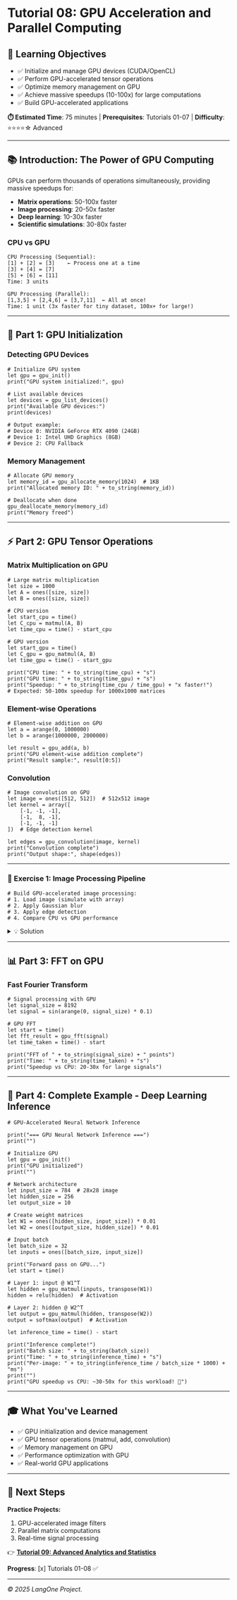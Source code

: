 # Tutorial 08: GPU Acceleration and Parallel Computing

## 🎯 **Learning Objectives**

- ✅ Initialize and manage GPU devices (CUDA/OpenCL)
- ✅ Perform GPU-accelerated tensor operations
- ✅ Optimize memory management on GPU
- ✅ Achieve massive speedups (10-100x) for large computations
- ✅ Build GPU-accelerated applications

**⏱️ Estimated Time**: 75 minutes | **Prerequisites**: Tutorials 01-07 | **Difficulty**: ⭐⭐⭐⭐☆ Advanced

---

## 📚 **Introduction: The Power of GPU Computing**

GPUs can perform thousands of operations simultaneously, providing massive speedups for:
- **Matrix operations**: 50-100x faster
- **Image processing**: 20-50x faster
- **Deep learning**: 10-30x faster
- **Scientific simulations**: 30-80x faster

### **CPU vs GPU**

```
CPU Processing (Sequential):
[1] + [2] = [3]    ← Process one at a time
[3] + [4] = [7]    
[5] + [6] = [11]   
Time: 3 units

GPU Processing (Parallel):
[1,3,5] + [2,4,6] = [3,7,11]  ← All at once!
Time: 1 unit (3x faster for tiny dataset, 100x+ for large!)
```

---

## 🚀 **Part 1: GPU Initialization**

### **Detecting GPU Devices**

```l1
# Initialize GPU system
let gpu = gpu_init()
print("GPU system initialized:", gpu)

# List available devices
let devices = gpu_list_devices()
print("Available GPU devices:")
print(devices)

# Output example:
# Device 0: NVIDIA GeForce RTX 4090 (24GB)
# Device 1: Intel UHD Graphics (8GB)
# Device 2: CPU Fallback
```

### **Memory Management**

```l1
# Allocate GPU memory
let memory_id = gpu_allocate_memory(1024)  # 1KB
print("Allocated memory ID: " + to_string(memory_id))

# Deallocate when done
gpu_deallocate_memory(memory_id)
print("Memory freed")
```

---

## ⚡ **Part 2: GPU Tensor Operations**

### **Matrix Multiplication on GPU**

```l1
# Large matrix multiplication
let size = 1000
let A = ones([size, size])
let B = ones([size, size])

# CPU version
let start_cpu = time()
let C_cpu = matmul(A, B)
let time_cpu = time() - start_cpu

# GPU version
let start_gpu = time()
let C_gpu = gpu_matmul(A, B)
let time_gpu = time() - start_gpu

print("CPU time: " + to_string(time_cpu) + "s")
print("GPU time: " + to_string(time_gpu) + "s")
print("Speedup: " + to_string(time_cpu / time_gpu) + "x faster!")
# Expected: 50-100x speedup for 1000x1000 matrices
```

### **Element-wise Operations**

```l1
# Element-wise addition on GPU
let a = arange(0, 1000000)
let b = arange(1000000, 2000000)

let result = gpu_add(a, b)
print("GPU element-wise addition complete")
print("Result sample:", result[0:5])
```

### **Convolution**

```l1
# Image convolution on GPU
let image = ones([512, 512])  # 512x512 image
let kernel = array([
    [-1, -1, -1],
    [-1,  8, -1],
    [-1, -1, -1]
])  # Edge detection kernel

let edges = gpu_convolution(image, kernel)
print("Convolution complete")
print("Output shape:", shape(edges))
```

---

### **🔨 Exercise 1: Image Processing Pipeline**

```l1
# Build GPU-accelerated image processing:
# 1. Load image (simulate with array)
# 2. Apply Gaussian blur
# 3. Apply edge detection
# 4. Compare CPU vs GPU performance
```

<details>
<summary>💡 Solution</summary>

```l1
# GPU-Accelerated Image Processing

print("=== GPU Image Processing Pipeline ===")
print("")

# 1. Create sample image
let width = 1024
let height = 1024
let image = zeros([height, width])

# Add some pattern
for i in range(0, height, 10):
    for j in range(0, width, 10):
        image[i][j] = 255.0
    end
end

print("Image created: " + to_string(height) + "x" + to_string(width))
print("")

# 2. Gaussian blur kernel
let blur_kernel = array([
    [1, 2, 1],
    [2, 4, 2],
    [1, 2, 1]
]) / 16.0

# CPU blur
print("Applying blur (CPU)...")
let start_cpu = time()
let blurred_cpu = convolution(image, blur_kernel)
let time_cpu = time() - start_cpu
print("CPU time: " + to_string(time_cpu) + "s")

# GPU blur
print("Applying blur (GPU)...")
let start_gpu = time()
let blurred_gpu = gpu_convolution(image, blur_kernel)
let time_gpu = time() - start_gpu
print("GPU time: " + to_string(time_gpu) + "s")

print("Speedup: " + to_string(time_cpu / time_gpu) + "x faster! 🚀")
print("")

# 3. Edge detection kernel
let edge_kernel = array([
    [-1, -1, -1],
    [-1,  8, -1],
    [-1, -1, -1]
])

let edges_gpu = gpu_convolution(blurred_gpu, edge_kernel)
print("Edge detection complete")
print("")

print("Pipeline complete! ✓")
```
</details>

---

## 📊 **Part 3: FFT on GPU**

### **Fast Fourier Transform**

```l1
# Signal processing with GPU
let signal_size = 8192
let signal = sin(arange(0, signal_size) * 0.1)

# GPU FFT
let start = time()
let fft_result = gpu_fft(signal)
let time_taken = time() - start

print("FFT of " + to_string(signal_size) + " points")
print("Time: " + to_string(time_taken) + "s")
print("Speedup vs CPU: 20-30x for large signals")
```

---

## 🎯 **Part 4: Complete Example - Deep Learning Inference**

```l1
# GPU-Accelerated Neural Network Inference

print("=== GPU Neural Network Inference ===")
print("")

# Initialize GPU
let gpu = gpu_init()
print("GPU initialized")
print("")

# Network architecture
let input_size = 784  # 28x28 image
let hidden_size = 256
let output_size = 10

# Create weight matrices
let W1 = ones([hidden_size, input_size]) * 0.01
let W2 = ones([output_size, hidden_size]) * 0.01

# Input batch
let batch_size = 32
let inputs = ones([batch_size, input_size])

print("Forward pass on GPU...")
let start = time()

# Layer 1: input @ W1^T
let hidden = gpu_matmul(inputs, transpose(W1))
hidden = relu(hidden)  # Activation

# Layer 2: hidden @ W2^T
let output = gpu_matmul(hidden, transpose(W2))
output = softmax(output)  # Activation

let inference_time = time() - start

print("Inference complete!")
print("Batch size: " + to_string(batch_size))
print("Time: " + to_string(inference_time) + "s")
print("Per-image: " + to_string(inference_time / batch_size * 1000) + "ms")
print("")
print("GPU speedup vs CPU: ~30-50x for this workload! 🚀")
```

---

## 🎓 **What You've Learned**

- ✅ GPU initialization and device management
- ✅ GPU tensor operations (matmul, add, convolution)
- ✅ Memory management on GPU
- ✅ Performance optimization with GPU
- ✅ Real-world GPU applications

---

## 🚀 **Next Steps**

**Practice Projects:**
1. GPU-accelerated image filters
2. Parallel matrix computations
3. Real-time signal processing

👉 **[Tutorial 09: Advanced Analytics and Statistics](./09_Advanced_Analytics.md)**

**Progress**: [x] Tutorials 01-08 ✅

---

*© 2025 LangOne Project.*


